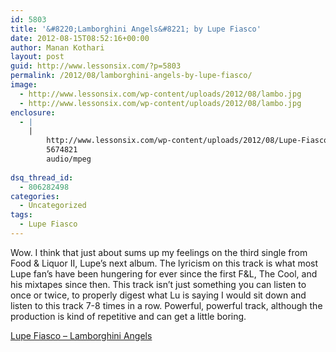 ```yaml
---
id: 5803
title: '&#8220;Lamborghini Angels&#8221; by Lupe Fiasco'
date: 2012-08-15T08:52:16+00:00
author: Manan Kothari
layout: post
guid: http://www.lessonsix.com/?p=5803
permalink: /2012/08/lamborghini-angels-by-lupe-fiasco/
image:
  - http://www.lessonsix.com/wp-content/uploads/2012/08/lambo.jpg
  - http://www.lessonsix.com/wp-content/uploads/2012/08/lambo.jpg
enclosure:
  - |
    |
        http://www.lessonsix.com/wp-content/uploads/2012/08/Lupe-Fiasco-Lamborghini-Angels.mp3
        5674821
        audio/mpeg
        
dsq_thread_id:
  - 806282498
categories:
  - Uncategorized
tags:
  - Lupe Fiasco
---
```

Wow. I think that just about sums up my feelings on the third single from Food & Liquor II, Lupe&#8217;s next album. The lyricism on this track is what most Lupe fan&#8217;s have been hungering for ever since the first F&L, The Cool, and his mixtapes since then. This track isn&#8217;t just something you can listen to once or twice, to properly digest what Lu is saying I would sit down and listen to this track 7-8 times in a row. Powerful, powerful track, although the production is kind of repetitive and can get a little boring.

[Lupe Fiasco &#8211; Lamborghini Angels](http://www.lessonsix.com/wp-content/uploads/2012/08/Lupe-Fiasco-Lamborghini-Angels.mp3)